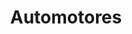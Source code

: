 ---
title: "Automotores"
url: /ciudad-autonoma-de-buenos-aires/automotores-avenida-juan-bautista-justo/
shop: coche
---